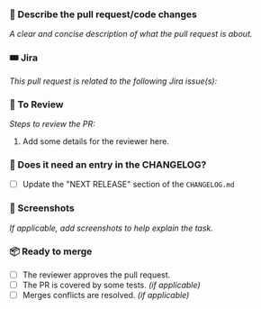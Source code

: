 ### 💬 Describe the pull request/code changes
_A clear and concise description of what the pull request is about._

### 🎟️ Jira
_This pull request is related to the following Jira issue(s):_

### 🔢 To Review
_Steps to review the PR:_
1. Add some details for the reviewer here.

### 🔖 Does it need an entry in the CHANGELOG?
 - [ ] Update the "NEXT RELEASE" section of the `CHANGELOG.md`

### 📸 Screenshots
_If applicable, add screenshots to help explain the task._

### 📦 Ready to merge
- [ ] The reviewer approves the pull request.
- [ ] The PR is covered by some tests. _(if applicable)_
- [ ] Merges conflicts are resolved. _(if applicable)_

[comment]: <> (Add others steps to review the PR if needed/applicable)
